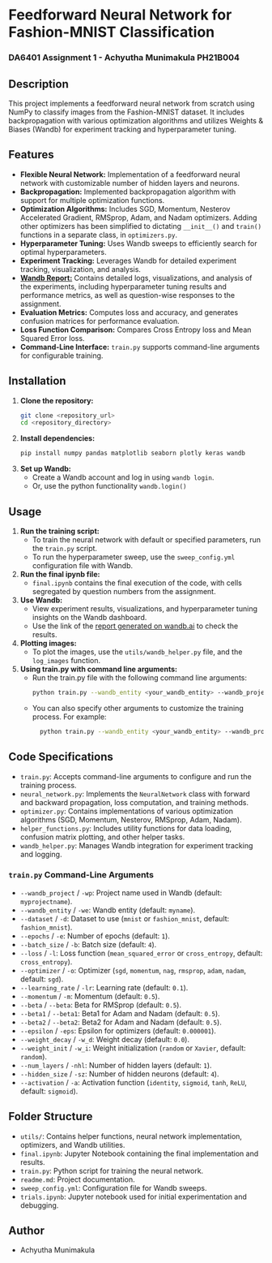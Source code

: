 # Feedforward Neural Network for Fashion-MNIST Classification

### DA6401 Assignment 1 - Achyutha Munimakula PH21B004

## Description

This project implements a feedforward neural network from scratch using NumPy to classify images from the Fashion-MNIST dataset. It includes backpropagation with various optimization algorithms and utilizes Weights & Biases (Wandb) for experiment tracking and hyperparameter tuning.

## Features

- **Flexible Neural Network:** Implementation of a feedforward neural network with customizable number of hidden layers and neurons.
- **Backpropagation:** Implemented backpropagation algorithm with support for multiple optimization functions.
- **Optimization Algorithms:** Includes SGD, Momentum, Nesterov Accelerated Gradient, RMSprop, Adam, and Nadam optimizers. Adding other optimizers has been simplified to dictating `__init__()` and `train()` functions in a separate class, in `optimizers.py`.
- **Hyperparameter Tuning:** Uses Wandb sweeps to efficiently search for optimal hyperparameters.
- **Experiment Tracking:** Leverages Wandb for detailed experiment tracking, visualization, and analysis.
- **[Wandb Report:](https://api.wandb.ai/links/bullseye2608-indian-institute-of-technology-madras/rj51csft)** Contains detailed logs, visualizations, and analysis of the experiments, including hyperparameter tuning results and performance metrics, as well as question-wise responses to the assignment.
- **Evaluation Metrics:** Computes loss and accuracy, and generates confusion matrices for performance evaluation.
- **Loss Function Comparison:** Compares Cross Entropy loss and Mean Squared Error loss.
- **Command-Line Interface:** `train.py` supports command-line arguments for configurable training.

## Installation

1.  **Clone the repository:**
    ```bash
    git clone <repository_url>
    cd <repository_directory>
    ```
2.  **Install dependencies:**
    ```bash
    pip install numpy pandas matplotlib seaborn plotly keras wandb
    ```
3.  **Set up Wandb:**
    - Create a Wandb account and log in using `wandb login`.
    - Or, use the python functionality `wandb.login()`

## Usage

1.  **Run the training script:**
    - To train the neural network with default or specified parameters, run the `train.py` script.
    - To run the hyperparameter sweep, use the `sweep_config.yml` configuration file with Wandb.
2.  **Run the final ipynb file:**
    - `final.ipynb` contains the final execution of the code, with cells segregated by question numbers from the assignment.
3.  **Use Wandb:**
    - View experiment results, visualizations, and hyperparameter tuning insights on the Wandb dashboard.
    - Use the link of the [report generated on wandb.ai](https://api.wandb.ai/links/bullseye2608-indian-institute-of-technology-madras/rj51csft) to check the results.
4.  **Plotting images:**
    - To plot the images, use the `utils/wandb_helper.py` file, and the `log_images` function.
5.  **Using train.py with command line arguments:**
    - Run the train.py file with the following command line arguments:
      ```bash
      python train.py --wandb_entity <your_wandb_entity> --wandb_project <your_wandb_project>
      ```
    - You can also specify other arguments to customize the training process. For example:
      ```bash
        python train.py --wandb_entity <your_wandb_entity> --wandb_project <your_wandb_project> --epochs 10 --batch_size 32 --learning_rate 0.001 --optimizer adam
      ```

## Code Specifications

- `train.py`: Accepts command-line arguments to configure and run the training process.
- `neural_network.py`: Implements the `NeuralNetwork` class with forward and backward propagation, loss computation, and training methods.
- `optimizer.py`: Contains implementations of various optimization algorithms (SGD, Momentum, Nesterov, RMSprop, Adam, Nadam).
- `helper_functions.py`: Includes utility functions for data loading, confusion matrix plotting, and other helper tasks.
- `wandb_helper.py`: Manages Wandb integration for experiment tracking and logging.

### `train.py` Command-Line Arguments

- `--wandb_project` / `-wp`: Project name used in Wandb (default: `myprojectname`).
- `--wandb_entity` / `-we`: Wandb entity (default: `myname`).
- `--dataset` / `-d`: Dataset to use (`mnist` or `fashion_mnist`, default: `fashion_mnist`).
- `--epochs` / `-e`: Number of epochs (default: `1`).
- `--batch_size` / `-b`: Batch size (default: `4`).
- `--loss` / `-l`: Loss function (`mean_squared_error` or `cross_entropy`, default: `cross_entropy`).
- `--optimizer` / `-o`: Optimizer (`sgd`, `momentum`, `nag`, `rmsprop`, `adam`, `nadam`, default: `sgd`).
- `--learning_rate` / `-lr`: Learning rate (default: `0.1`).
- `--momentum` / `-m`: Momentum (default: `0.5`).
- `--beta` / `--beta`: Beta for RMSprop (default: `0.5`).
- `--beta1` / `--beta1`: Beta1 for Adam and Nadam (default: `0.5`).
- `--beta2` / `--beta2`: Beta2 for Adam and Nadam (default: `0.5`).
- `--epsilon` / `-eps`: Epsilon for optimizers (default: `0.000001`).
- `--weight_decay` / `-w_d`: Weight decay (default: `0.0`).
- `--weight_init` / `-w_i`: Weight initialization (`random` or `Xavier`, default: `random`).
- `--num_layers` / `-nhl`: Number of hidden layers (default: `1`).
- `--hidden_size` / `-sz`: Number of hidden neurons (default: `4`).
- `--activation` / `-a`: Activation function (`identity`, `sigmoid`, `tanh`, `ReLU`, default: `sigmoid`).

## Folder Structure

- `utils/`: Contains helper functions, neural network implementation, optimizers, and Wandb utilities.
- `final.ipynb`: Jupyter Notebook containing the final implementation and results.
- `train.py`: Python script for training the neural network.
- `readme.md`: Project documentation.
- `sweep_config.yml`: Configuration file for Wandb sweeps.
- `trials.ipynb`: Jupyter notebook used for initial experimentation and debugging.

<!-- ## Questions and Answers

### Question 1: Sample Image Plotting

- The `wandb_helper.py` file contains the `log_images` function, that can be used to plot a sample of each class from the Fashion-MNIST dataset using Wandb.

### Question 2: Network Implementation

- The `neural_network.py` file implements a flexible neural network with customizable layer sizes and activation functions.

### Question 3: Backpropagation and Optimization

- The `neural_network.py` file implements the backpropagation algorithm, and `optimizer.py` contains the implementation of SGD, Momentum, Nesterov, RMSprop, Adam, and Nadam optimizers.

### Question 4: Hyperparameter Tuning with Wandb

- Wandb sweeps were used to find the best hyperparameters. The `sweep_config.yml` file defines the search space, and the `train.py` script integrates with Wandb to run the sweeps.

### Question 5: Best Validation Accuracy

- The Wandb report displays the best validation accuracy achieved during the hyperparameter search.

### Question 6: Observations and Inferences

- The Wandb report includes parallel coordinates plots and correlation summaries to analyze the impact of different hyperparameters on model performance.
- Observations on which configurations worked and which did not are documented in the Wandb report.
- Recommendations for optimal configurations to achieve high accuracy are provided based on the experimental results. -->

## Author

- Achyutha Munimakula
